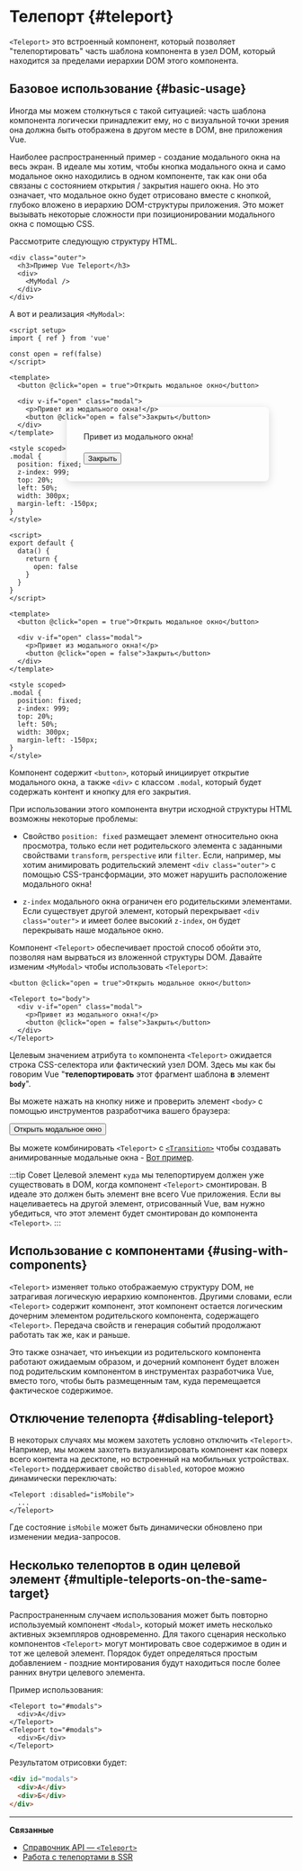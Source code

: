 # Телепорт {#teleport}

 <VueSchoolLink href="https://vueschool.io/lessons/vue-3-teleport" title="Бесплатный урок о телепортах во Vue.js"/>

`<Teleport>` это встроенный компонент, который позволяет "телепортировать" часть шаблона компонента в узел DOM, который находится за пределами иерархии DOM этого компонента.

## Базовое использование {#basic-usage}

Иногда мы можем столкнуться с такой ситуацией: часть шаблона компонента логически принадлежит ему, но с визуальной точки зрения она должна быть отображена в другом месте в DOM, вне приложения Vue.

Наиболее распространенный пример - создание модального окна на весь экран. В идеале мы хотим, чтобы кнопка модального окна и само модальное окно находились в одном компоненте, так как они оба связаны с состоянием открытия / закрытия нашего окна. Но это означает, что модальное окно будет отрисовано вместе с кнопкой, глубоко вложено в иерархию DOM-структуры приложения. Это может вызывать некоторые сложности при позиционировании модального окна с помощью CSS.

Рассмотрите следующую структуру HTML.

```vue-html
<div class="outer">
  <h3>Пример Vue Teleport</h3>
  <div>
    <MyModal />
  </div>
</div>
```

А вот и реализация `<MyModal>`:

<div class="composition-api">

```vue
<script setup>
import { ref } from 'vue'

const open = ref(false)
</script>

<template>
  <button @click="open = true">Открыть модальное окно</button>

  <div v-if="open" class="modal">
    <p>Привет из модального окна!</p>
    <button @click="open = false">Закрыть</button>
  </div>
</template>

<style scoped>
.modal {
  position: fixed;
  z-index: 999;
  top: 20%;
  left: 50%;
  width: 300px;
  margin-left: -150px;
}
</style>
```

</div>
<div class="options-api">

```vue
<script>
export default {
  data() {
    return {
      open: false
    }
  }
}
</script>

<template>
  <button @click="open = true">Открыть модальное окно</button>

  <div v-if="open" class="modal">
    <p>Привет из модального окна!</p>
    <button @click="open = false">Закрыть</button>
  </div>
</template>

<style scoped>
.modal {
  position: fixed;
  z-index: 999;
  top: 20%;
  left: 50%;
  width: 300px;
  margin-left: -150px;
}
</style>
```

</div>

Компонент содержит `<button>`, который инициирует открытие модального окна, а также `<div>` с классом `.modal`, который будет содержать контент и кнопку для его закрытия.

При использовании этого компонента внутри исходной структуры HTML возможны некоторые проблемы:

- Свойство `position: fixed` размещает элемент относительно окна просмотра, только если нет родительского элемента с заданными свойствами `transform`, `perspective` или `filter`. Если, например, мы хотим анимировать родительский элемент `<div class="outer">` с помощью CSS-трансформации, это может нарушить расположение модального окна!

- `z-index` модального окна ограничен его родительскими элементами. Если существует другой элемент, который перекрывает `<div class="outer">` и имеет более высокий `z-index`, он будет перекрывать наше модальное окно.

Компонент `<Teleport>` обеспечивает простой способ обойти это, позволяя нам вырваться из вложенной структуры DOM. Давайте изменим `<MyModal>` чтобы использовать `<Teleport>`:

```vue-html{3,8}
<button @click="open = true">Открыть модальное окно</button>

<Teleport to="body">
  <div v-if="open" class="modal">
    <p>Привет из модального окна!</p>
    <button @click="open = false">Закрыть</button>
  </div>
</Teleport>
```

Целевым значением атрибута `to` компонента `<Teleport>` ожидается строка CSS-селектора или фактический узел DOM. Здесь мы как бы говорим Vue "**телепортировать** этот фрагмент шаблона **в** элемент **`body`**".

Вы можете нажать на кнопку ниже и проверить элемент `<body>` с помощью инструментов разработчика вашего браузера:

<script setup>
import { ref } from 'vue'
const open = ref(false)
</script>

<div class="demo">
  <button @click="open = true">Открыть модальное окно</button>
  <ClientOnly>
    <Teleport to="body">
      <div v-if="open" class="demo modal-demo">
        <p style="margin-bottom:20px">Привет из модального окна!</p>
        <button @click="open = false">Закрыть</button>
      </div>
    </Teleport>
  </ClientOnly>
</div>

<style>
.modal-demo {
  position: fixed;
  z-index: 999;
  top: 20%;
  left: 50%;
  width: 300px;
  margin-left: -150px;
  background-color: var(--vt-c-bg);
  padding: 30px;
  border-radius: 8px;
  box-shadow: 0 4px 16px rgba(0, 0, 0, 0.15);
}
</style>

Вы можете комбинировать `<Teleport>` с [`<Transition>`](./transition) чтобы создавать анимированные модальные окна - [Вот пример](/examples/#modal).

:::tip Совет
Целевой элемент `куда` мы телепортируем должен уже существовать в DOM, когда компонент `<Teleport>` смонтирован. В идеале это должен быть элемент вне всего Vue приложения. Если вы нацеливаетесь на другой элемент, отрисованный Vue, вам нужно убедиться, что этот элемент будет смонтирован до компонента `<Teleport>`.
:::

## Использование с компонентами {#using-with-components}

`<Teleport>` изменяет только отображаемую структуру DOM, не затрагивая логическую иерархию компонентов. Другими словами, если `<Teleport>` содержит компонент, этот компонент остается логическим дочерним элементом родительского компонента, содержащего `<Teleport>`. Передача свойств и генерация событий продолжают работать так же, как и раньше.

Это также означает, что инъекции из родительского компонента работают ожидаемым образом, и дочерний компонент будет вложен под родительским компонентом в инструментах разработчика Vue, вместо того, чтобы быть размещенным там, куда перемещается фактическое содержимое.

## Отключение телепорта {#disabling-teleport}

В некоторых случаях мы можем захотеть условно отключить `<Teleport>`. Например, мы можем захотеть визуализировать компонент как поверх всего контента на десктопе, но встроенный на мобильных устройствах. `<Teleport>` поддерживает свойство `disabled`, которое можно динамически переключать:

```vue-html
<Teleport :disabled="isMobile">
  ...
</Teleport>
```

Где состояние `isMobile` может быть динамически обновлено при изменении медиа-запросов.

## Несколько телепортов в один целевой элемент {#multiple-teleports-on-the-same-target}

Распространенным случаем использования может быть повторно используемый компонент `<Modal>`, который может иметь несколько активных экземпляров одновременно. Для такого сценария несколько компонентов `<Teleport>` могут монтировать свое содержимое в один и тот же целевой элемент. Порядок будет определяться простым добавлением - поздние монтирования будут находиться после более ранних внутри целевого элемента.

Пример использования:

```vue-html
<Teleport to="#modals">
  <div>А</div>
</Teleport>
<Teleport to="#modals">
  <div>Б</div>
</Teleport>
```

Результатом отрисовки будет:

```html
<div id="modals">
  <div>А</div>
  <div>Б</div>
</div>
```

---

**Связанные**

- [Справочник API — `<Teleport>`](/api/built-in-components#teleport)
- [Работа с телепортами в SSR](/guide/scaling-up/ssr#teleports)
